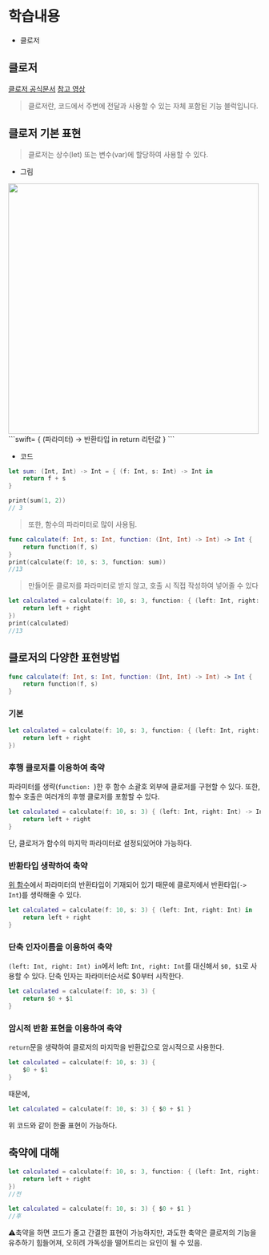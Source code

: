 # 학습내용
- 클로저

## 클로저
[클로저 공식문서](https://bbiguduk.gitbook.io/swift/language-guide-1/closures)
[참고 영상](https://www.youtube.com/watch?v=Ix9gGuupjBU)

> 클로저란,
> 코드에서 주변에 전달과 사용할 수 있는 자체 포함된 기능 블럭입니다.

## 클로저 기본 표현
> 클로저는 상수(let) 또는 변수(var)에 할당하여 사용할 수 있다.

- 그림
<img src=https://i.imgur.com/GzhD1DG.png width="500">
```swift=
{ (파라미터) -> 반환타입 in 
    return 리턴값
}
```

- 코드
```swift
let sum: (Int, Int) -> Int = { (f: Int, s: Int) -> Int in 
    return f + s
}

print(sum(1, 2)) 
// 3
```

> 또한, 함수의 파라미터로 많이 사용됨.

```swift
func calculate(f: Int, s: Int, function: (Int, Int) -> Int) -> Int {
    return function(f, s)
}
print(calculate(f: 10, s: 3, function: sum))
//13
```
> 만들어둔 클로저를 파라미터로 받지 않고, 호출 시 직접 작성하여 넣어줄 수 있다
```swift
let calculated = calculate(f: 10, s: 3, function: { (left: Int, right: Int) -> Int in
    return left + right
})
print(calculated)
//13
```

## 클로저의 다양한 표현방법
```swift
func calculate(f: Int, s: Int, function: (Int, Int) -> Int) -> Int {
    return function(f, s)
}
```

### 기본
```swift
let calculated = calculate(f: 10, s: 3, function: { (left: Int, right: Int) -> Int in
    return left + right
})
```
### 후행 클로저를 이용하여 축약
파라미터를 생략(`function: `)한 후 함수 소괄호 외부에 클로저를 구현할 수 있다. 또한, 함수 호출은 여러개의 후행 클로저를 포함할 수 있다.
```swift
let calculated = calculate(f: 10, s: 3) { (left: Int, right: Int) -> Int in
    return left + right
}
```
단, 클로저가 함수의 마지막 파라미터로 설정되있어야 가능하다.

### 반환타입 생략하여 축약
[위 함수](#클로저의-다양한-표현방법)에서 파라미터의 반환타입이 기재되어 있기 때문에 클로저에서 반환타입(`-> Int`)를 생략해줄 수 있다.
```swift
let calculated = calculate(f: 10, s: 3) { (left: Int, right: Int) in
    return left + right
}
```
### 단축 인자이름을 이용하여 축약
`(left: Int, right: Int) in`에서 left: `Int, right: Int`를 대신해서 `$0, $1`로 사용할 수 있다. 단축 인자는 파라미터순서로 $0부터 시작한다.
```swift
let calculated = calculate(f: 10, s: 3) { 
    return $0 + $1
}
```
### 암시적 반환 표현을 이용하여 축약
`return`문을 생략하여 클로저의 마지막을 반환값으로 암시적으로 사용한다.
```swift
let calculated = calculate(f: 10, s: 3) { 
    $0 + $1
}
```
때문에, 
```swift
let calculated = calculate(f: 10, s: 3) { $0 + $1 }
```
위 코드와 같이 한줄 표현이 가능하다.

## 축약에 대해

```swift
let calculated = calculate(f: 10, s: 3, function: { (left: Int, right: Int) -> Int in
    return left + right
})
//전
```

```swift
let calculated = calculate(f: 10, s: 3) { $0 + $1 }
//후
```
⚠️축약을 하면 코드가 줄고 간결한 표현이 가능하지만, 과도한 축약은 클로저의 기능을 유추하기 힘들어져, 오히려 가독성을 떨어트리는 요인이 될 수 있음.
